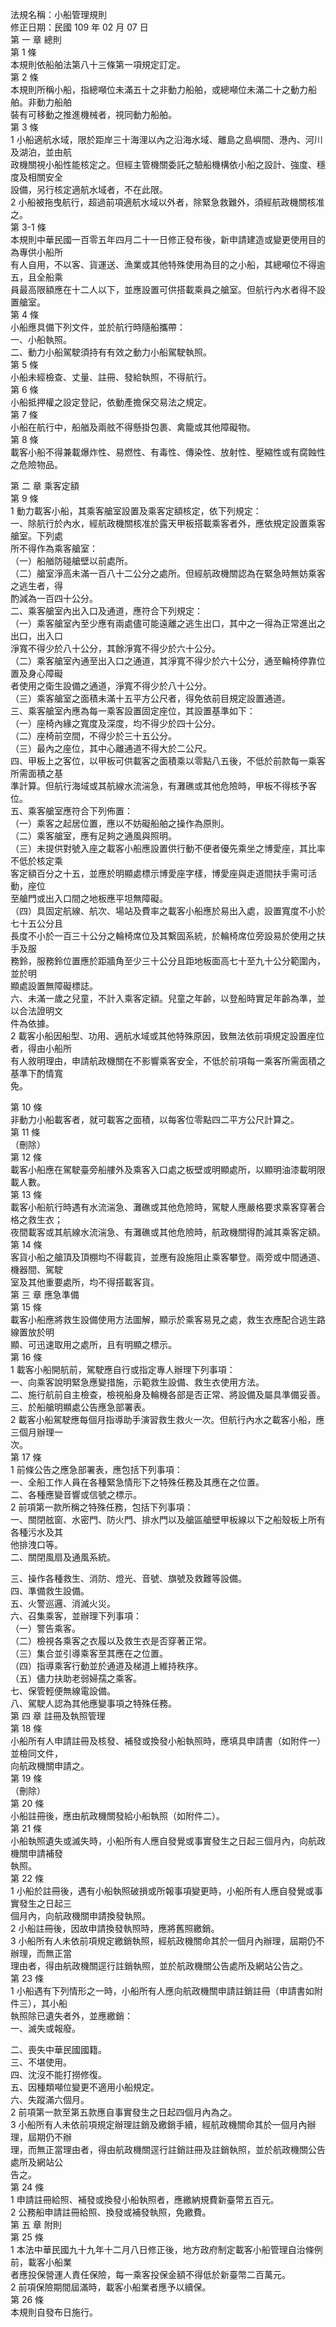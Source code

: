 法規名稱：小船管理規則  
修正日期：民國 109 年 02 月 07 日  
第 一 章 總則  
第 1 條  
本規則依船舶法第八十三條第一項規定訂定。  
第 2 條  
本規則所稱小船，指總噸位未滿五十之非動力船舶，或總噸位未滿二十之動力船舶。非動力船舶  
裝有可移動之推進機械者，視同動力船舶。  
第 3 條  
1 小船適航水域，限於距岸三十海浬以內之沿海水域、離島之島嶼間、港內、河川及湖泊，並由航  
政機關視小船性能核定之。但經主管機關委託之驗船機構依小船之設計、強度、穩度及相關安全  
設備，另行核定適航水域者，不在此限。  
2 小船被拖曳航行，超過前項適航水域以外者，除緊急救難外，須經航政機關核准之。  
第 3-1 條  
本規則中華民國一百零五年四月二十一日修正發布後，新申請建造或變更使用目的為專供小船所  
有人自用，不以客、貨運送、漁業或其他特殊使用為目的之小船，其總噸位不得逾五，且全船乘  
員最高限額應在十二人以下，並應設置可供搭載乘員之艙室。但航行內水者得不設置艙室。  
第 4 條  
小船應具備下列文件，並於航行時隨船攜帶：  
一、小船執照。  
二、動力小船駕駛須持有有效之動力小船駕駛執照。  
第 5 條  
小船未經檢查、丈量、註冊、發給執照，不得航行。  
第 6 條  
小船抵押權之設定登記，依動產擔保交易法之規定。  
第 7 條  
小船在航行中，船艏及兩舷不得懸掛包裹、禽籠或其他障礙物。  
第 8 條  
載客小船不得兼載爆炸性、易燃性、有毒性、傳染性、放射性、壓縮性或有腐蝕性之危險物品。  


第 二 章 乘客定額  
第 9 條  
1 動力載客小船，其乘客艙室設置及乘客定額核定，依下列規定：  
一、除航行於內水，經航政機關核准於露天甲板搭載乘客者外，應依規定設置乘客艙室。下列處  
所不得作為乘客艙室：  
（一）船艏防碰艙壁以前處所。  
（二）艙室淨高未滿一百八十二公分之處所。但經航政機關認為在緊急時無妨乘客之逃生者，得  
酌減為一百四十公分。  
二、乘客艙室內出入口及通道，應符合下列規定：  
（一）乘客艙室內至少應有兩處儘可能遠離之逃生出口，其中之一得為正常進出之出口，出入口  
淨寬不得少於八十公分，其餘淨寬不得少於六十公分。  
（二）乘客艙室內通至出入口之通道，其淨寬不得少於六十公分，通至輪椅停靠位置及身心障礙  
者使用之衛生設備之通道，淨寬不得少於八十公分。  
（三）乘客艙室之面積未滿十五平方公尺者，得免依前目規定設置通道。  
三、乘客艙室內應為每一乘客設置固定座位，其設置基準如下：  
（一）座椅內緣之寬度及深度，均不得少於四十公分。  
（二）座椅前空間，不得少於三十五公分。  
（三）最內之座位，其中心離通道不得大於二公尺。  
四、甲板上之客位，以甲板可供載客之面積乘以零點八五後，不低於前款每一乘客所需面積之基  
準計算。但航行海域或其航線水流湍急，有灘礁或其他危險時，甲板不得核予客位。  
五、乘客艙室應符合下列佈置：  
（一）乘客之起居位置，應以不妨礙船舶之操作為原則。  
（二）乘客艙室，應有足夠之通風與照明。  
（三）未提供對號入座之載客小船應設置供行動不便者優先乘坐之博愛座，其比率不低於核定乘  
客定額百分之十五，並應於明顯處標示博愛座字樣，博愛座與走道間扶手需可活動，座位  
至艙門或出入口間之地板應平坦無障礙。  
（四）具固定航線、航次、場站及費率之載客小船應於易出入處，設置寬度不小於七十五公分且  
長度不小於一百三十公分之輪椅席位及其繫固系統，於輪椅席位旁設易於使用之扶手及服  
務鈴，服務鈴位置應於距牆角至少三十公分且距地板面高七十至九十公分範圍內，並於明  
顯處設置無障礙標誌。  
六、未滿一歲之兒童，不計入乘客定額。兒童之年齡，以登船時實足年齡為準，並以合法證明文  
件為依據。  
2 載客小船因船型、功用、適航水域或其他特殊原因，致無法依前項規定設置座位者，得由小船所  
有人敘明理由，申請航政機關在不影響乘客安全，不低於前項每一乘客所需面積之基準下酌情寬  
免。  


第 10 條  
非動力小船載客者，就可載客之面積，以每客位零點四二平方公尺計算之。  
第 11 條  
（刪除）  
第 12 條  
載客小船應在駕駛臺旁船艛外及乘客入口處之板壁或明顯處所，以顯明油漆載明限載人數。  
第 13 條  
載客小船航行時遇有水流湍急、灘礁或其他危險時，駕駛人應嚴格要求乘客穿著合格之救生衣；  
夜間載客或其航線水流湍急、有灘礁或其他危險時，航政機關得酌減其乘客定額。  
第 14 條  
客貨小船之艙頂及頂棚均不得載貨，並應有設施阻止乘客攀登。兩旁或中間通道、機器間、駕駛  
室及其他重要處所，均不得搭載客貨。  
第 三 章 應急準備  
第 15 條  
載客小船應將救生設備使用方法圖解，顯示於乘客易見之處，救生衣應配合逃生路線置放於明  
顯、可迅速取用之處所，且有明顯之標示。  
第 16 條  
1 載客小船開航前，駕駛應自行或指定專人辦理下列事項：  
一、向乘客說明緊急應變措施，示範救生設備、救生衣使用方法。  
二、施行航前自主檢查，檢視船身及輪機各部是否正常、將設備及屬具準備妥善。  
三、於船艙明顯處公告應急部署表。  
2 載客小船駕駛應每個月指導助手演習救生救火一次。但航行內水之載客小船，應三個月辦理一  
次。  
第 17 條  
1 前條公告之應急部署表，應包括下列事項：  
一、全船工作人員在各種緊急情形下之特殊任務及其應在之位置。  
二、各種應變音響或信號之標示。  
2 前項第一款所稱之特殊任務，包括下列事項：  
一、關閉舷窗、水密門、防火門、排水門以及艙區艙壁甲板線以下之船殼板上所有各種污水及其  
他排洩口等。  
二、關閉風扇及通風系統。  


三、操作各種救生、消防、燈光、音號、旗號及救難等設備。  
四、準備救生設備。  
五、火警巡邏、消滅火災。  
六、召集乘客，並辦理下列事項：  
（一）警告乘客。  
（二）檢視各乘客之衣履以及救生衣是否穿著正常。  
（三）集合並引導乘客至其應在之位置。  
（四）指導乘客行動並於通道及梯道上維持秩序。  
（五）儘力扶助老弱婦孺之乘客。  
七、保管輕便無線電設備。  
八、駕駛人認為其他應變事項之特殊任務。  
第 四 章 註冊及執照管理  
第 18 條  
小船所有人申請註冊及核發、補發或換發小船執照時，應填具申請書（如附件一）並檢同文件，  
向航政機關申請之。  
第 19 條  
（刪除）  
第 20 條  
小船註冊後，應由航政機關發給小船執照（如附件二）。  
第 21 條  
小船執照遺失或滅失時，小船所有人應自發覺或事實發生之日起三個月內，向航政機關申請補發  
執照。  
第 22 條  
1 小船於註冊後，遇有小船執照破損或所報事項變更時，小船所有人應自發覺或事實發生之日起三  
個月內，向航政機關申請換發執照。  
2 小船註冊後，因故申請換發執照時，應將舊照繳銷。  
3 小船所有人未依前項規定繳銷執照，經航政機關命其於一個月內辦理，屆期仍不辦理，而無正當  
理由者，得由航政機關逕行註銷執照，並於航政機關公告處所及網站公告之。  
第 23 條  
1 小船遇有下列情形之一時，小船所有人應向航政機關申請註銷註冊（申請書如附件三），其小船  
執照除已遺失者外，並應繳銷：  
一、滅失或報廢。  


二、喪失中華民國國籍。  
三、不堪使用。  
四、沈沒不能打撈修復。  
五、因種類噸位變更不適用小船規定。  
六、失蹤滿六個月。  
2 前項第一款至第五款應自事實發生之日起四個月內為之。  
3 小船所有人未依前項規定辦理註銷及繳銷手續，經航政機關命其於一個月內辦理，屆期仍不辦  
理，而無正當理由者，得由航政機關逕行註銷註冊及註銷執照，並於航政機關公告處所及網站公  
告之。  
第 24 條  
1 申請註冊給照、補發或換發小船執照者，應繳納規費新臺幣五百元。  
2 公務船申請註冊給照、換發或補發執照，免繳費。  
第 五 章 附則  
第 25 條  
1 本法中華民國九十九年十二月八日修正後，地方政府制定載客小船管理自治條例前，載客小船業  
者應投保營運人責任保險，每一乘客投保金額不得低於新臺幣二百萬元。  
2 前項保險期間屆滿時，載客小船業者應予以續保。  
第 26 條  
本規則自發布日施行。  


